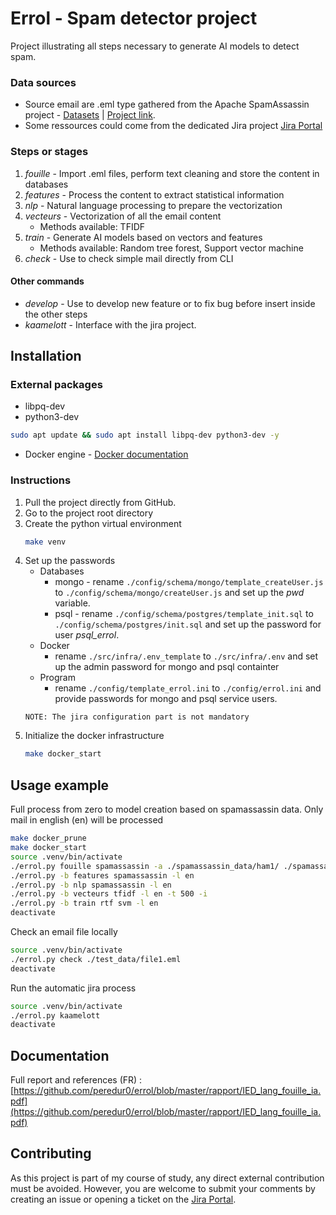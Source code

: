 # Errol - Spam detector project
Project illustrating all steps necessary to generate AI models to detect spam.

### Data sources
- Source email are .eml type gathered from the Apache SpamAssassin project - [Datasets](https://spamassassin.apache.org/old/publiccorpus/) | [Project link](https://spamassassin.apache.org/).
- Some ressources could come from the dedicated Jira project [Jira Portal](https://kaamelott.atlassian.net/servicedesk/customer/portal/2)

### Steps or stages
1. *fouille* - Import .eml files, perform text cleaning and store the content in databases
2. *features* - Process the content to extract statistical information
3. *nlp* - Natural language processing to prepare the vectorization
4. *vecteurs* - Vectorization of all the email content
    - Methods available: TFIDF
5. *train* - Generate AI models based on vectors and features
    - Methods available: Random tree forest, Support vector machine
6. *check* - Use to check simple mail directly from CLI

#### Other commands
- *develop* - Use to develop new feature or to fix bug before insert inside the other steps
- *kaamelott* - Interface with the jira project.

## Installation
### External packages
* libpq-dev
* python3-dev
```bash
sudo apt update && sudo apt install libpq-dev python3-dev -y
```
* Docker engine - [Docker documentation](https://docs.docker.com/engine/install/)

### Instructions
1. Pull the project directly from GitHub.
2. Go to the project root directory
3. Create the python virtual environment
    ```bash
   make venv
    ```
4. Set up the passwords
   - Databases
     - mongo - rename `./config/schema/mongo/template_createUser.js` to `./config/schema/mongo/createUser.js` and set up the *pwd* variable.
     - psql - rename `./config/schema/postgres/template_init.sql` to `./config/schema/postgres/init.sql` and set up the password for user *psql_errol*.
   - Docker
     - rename `./src/infra/.env_template` to `./src/infra/.env` and set up the admin password for mongo and psql containter
   - Program
     - rename `./config/template_errol.ini` to `./config/errol.ini` and provide passwords for mongo and psql service users.
   ```
   NOTE: The jira configuration part is not mandatory
   ```
5. Initialize the docker infrastructure
   ```bash
   make docker_start
   ```

## Usage example
Full process from zero to model creation based on spamassassin data.
Only mail in english (en) will be processed
```bash
make docker_prune
make docker_start
source .venv/bin/activate
./errol.py fouille spamassassin -a ./spamassassin_data/ham1/ ./spamassassin_data/ham2/ -p ./spamassassin_data/spam1/ ./spamassassin_data/spam2/
./errol.py -b features spamassassin -l en
./errol.py -b nlp spamassassin -l en
./errol.py -b vecteurs tfidf -l en -t 500 -i
./errol.py -b train rtf svm -l en
deactivate
```

Check an email file locally
```bash
source .venv/bin/activate
./errol.py check ./test_data/file1.eml
deactivate
```

Run the automatic jira process
```bash
source .venv/bin/activate
./errol.py kaamelott
deactivate
```

## Documentation
Full report and references (FR) : [https://github.com/peredur0/errol/blob/master/rapport/IED_lang_fouille_ia.pdf](https://github.com/peredur0/errol/blob/master/rapport/IED_lang_fouille_ia.pdf)


## Contributing
As this project is part of my course of study, any direct external contribution must be avoided.
However, you are welcome to submit your comments by creating an issue or opening a ticket on the [Jira Portal](https://kaamelott.atlassian.net/servicedesk/customer/portal/2).
